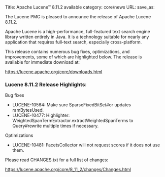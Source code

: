 Title: Apache Lucene™ 8.11.2 available
category: core/news
URL:
save_as:

The Lucene PMC is pleased to announce the release of Apache Lucene 8.11.2.

Apache Lucene is a high-performance, full-featured text search engine library written entirely in Java. It is a technology suitable for nearly any application that requires full-text search, especially cross-platform.

This release contains numerous bug fixes, optimizations, and improvements, some of which are highlighted below. The release is available for immediate download at:

  <https://lucene.apache.org/core/downloads.html>

### Lucene 8.11.2 Release Highlights:

Bug fixes
* LUCENE-10564: Make sure SparseFixedBitSet#or updates ramBytesUsed.
* LUCENE-10477: Highlighter: WeightedSpanTermExtractor.extractWeightedSpanTerms to Query#rewrite
  multiple times if necessary.

Optimizations
* LUCENE-10481: FacetsCollector will not request scores if it does not use them.

Please read CHANGES.txt for a full list of changes:

  <https://lucene.apache.org/core/8_11_2/changes/Changes.html>